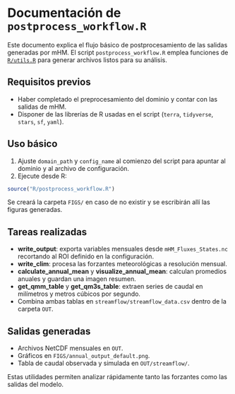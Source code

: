 # Documentación de `postprocess_workflow.R`

Este documento explica el flujo básico de postprocesamiento de las salidas generadas por mHM. El script `postprocess_workflow.R` emplea funciones de [`R/utils.R`](R/utils.R) para generar archivos listos para su análisis.

## Requisitos previos

- Haber completado el preprocesamiento del dominio y contar con las salidas de mHM.
- Disponer de las librerías de R usadas en el script (`terra`, `tidyverse`, `stars`, `sf`, `yaml`).

## Uso básico

1. Ajuste `domain_path` y `config_name` al comienzo del script para apuntar al dominio y al archivo de configuración.
2. Ejecute desde R:

```R
source("R/postprocess_workflow.R")
```

Se creará la carpeta `FIGS/` en caso de no existir y se escribirán allí las figuras generadas.

## Tareas realizadas

- **write_output**: exporta variables mensuales desde `mHM_Fluxes_States.nc` recortando al ROI definido en la configuración.
- **write_clim**: procesa las forzantes meteorológicas a resolución mensual.
- **calculate_annual_mean** y **visualize_annual_mean**: calculan promedios anuales y guardan una imagen resumen.
- **get_qmm_table** y **get_qm3s_table**: extraen series de caudal en milímetros y metros cúbicos por segundo.
- Combina ambas tablas en `streamflow/streamflow_data.csv` dentro de la carpeta `OUT`.

## Salidas generadas

- Archivos NetCDF mensuales en `OUT`.
- Gráficos en `FIGS/annual_output_default.png`.
- Tabla de caudal observada y simulada en `OUT/streamflow/`.

Estas utilidades permiten analizar rápidamente tanto las forzantes como las salidas del modelo.
